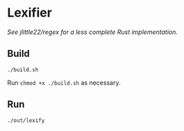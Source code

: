 # Lexifier
_See jlittle22/regex for a less complete Rust implementation._

## Build
```
./build.sh
```
Run `chmod +x ./build.sh` as necessary.

## Run
```
./out/lexify
```




